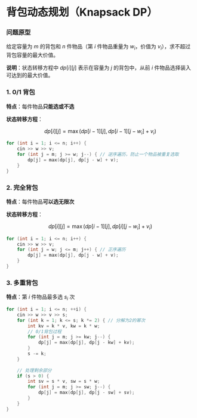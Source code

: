 # 背包动态规划（Knapsack DP）

### 问题原型

给定容量为 $m$ 的背包和 $n$ 件物品（第 $i$ 件物品重量为 $w_i$，价值为 $v_i$），求不超过背包容量的最大价值。

**说明**：状态转移方程中 $dp[i][j]$ 表示在容量为 $j$ 的背包中，从前 $i$ 件物品选择装入可达到的最大价值。

### 1. 0/1 背包

**特点**：每件物品**只能选或不选**

**状态转移方程**：

```math
dp[i][j] = \max(dp[i-1][j], dp[i-1][j-w_i] + v_i)
```

```cpp
for (int i = 1; i <= n; i++) {
    cin >> w >> v;
    for (int j = m; j >= w; j--) { // 逆序遍历，防止一个物品被重复选取
        dp[j] = max(dp[j], dp[j - w] + v);
    }
}
```

### 2. 完全背包

**特点**：每件物品**可以选无限次**

**状态转移方程**：

```math
dp[i][j] = \max(dp[i-1][j], dp[i][j-w_i] + v_i)
```

```cpp
for (int i = 1; i <= n; i++) {
    cin >> w >> v;
    for (int j = w; j <= m; j++) { // 正序遍历
        dp[j] = max(dp[j], dp[j - w] + v);
    }
}
```

### 3. 多重背包

**特点**：第 $i$ 件物品最多选 $s_i$ 次

```cpp
for (int i = 1; i <= n; ++i) {
    cin >> w >> v >> s;
    for (int k = 1; k <= s; k *= 2) { // 分解为2的幂次
        int kv = k * v, kw = k * w;
        // 0/1背包过程
        for (int j = m; j >= kw; j--) {
            dp[j] = max(dp[j], dp[j - kw] + kv);
        }
        s -= k;
    }
    
    // 处理剩余部分
    if (s > 0) {
        int sv = s * v, sw = s * w;
        for (int j = m; j >= sw; j--) {
            dp[j] = max(dp[j], dp[j - sw] + sv);
        }
    }
}
```
